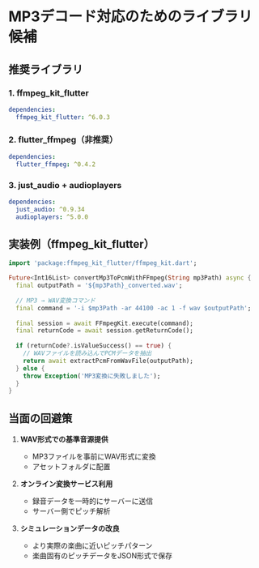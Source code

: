 # MP3デコード対応のためのライブラリ候補

## 推奨ライブラリ

### 1. ffmpeg_kit_flutter
```yaml
dependencies:
  ffmpeg_kit_flutter: ^6.0.3
```

### 2. flutter_ffmpeg（非推奨）
```yaml
dependencies:
  flutter_ffmpeg: ^0.4.2
```

### 3. just_audio + audioplayers
```yaml
dependencies:
  just_audio: ^0.9.34
  audioplayers: ^5.0.0
```

## 実装例（ffmpeg_kit_flutter）

```dart
import 'package:ffmpeg_kit_flutter/ffmpeg_kit.dart';

Future<Int16List> convertMp3ToPcmWithFFmpeg(String mp3Path) async {
  final outputPath = '${mp3Path}_converted.wav';
  
  // MP3 → WAV変換コマンド
  final command = '-i $mp3Path -ar 44100 -ac 1 -f wav $outputPath';
  
  final session = await FFmpegKit.execute(command);
  final returnCode = await session.getReturnCode();
  
  if (returnCode?.isValueSuccess() == true) {
    // WAVファイルを読み込んでPCMデータを抽出
    return await extractPcmFromWavFile(outputPath);
  } else {
    throw Exception('MP3変換に失敗しました');
  }
}
```

## 当面の回避策

1. **WAV形式での基準音源提供**
   - MP3ファイルを事前にWAV形式に変換
   - アセットフォルダに配置

2. **オンライン変換サービス利用**
   - 録音データを一時的にサーバーに送信
   - サーバー側でピッチ解析

3. **シミュレーションデータの改良**
   - より実際の楽曲に近いピッチパターン
   - 楽曲固有のピッチデータをJSON形式で保存
